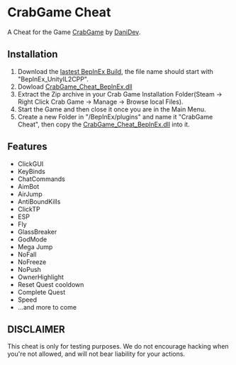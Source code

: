 # CrabGame Cheat
A Cheat for the Game [CrabGame](https://store.steampowered.com/app/1782210/Crab_Game/) by [DaniDev](https://www.youtube.com/c/DaniDev).

## Installation
 1. Download the [lastest BepInEx Build](https://builds.bepis.io/projects/bepinex_be), the file name should start with "BepInEx_UnityIL2CPP".
 2. Dowload [CrabGame_Cheat_BepInEx.dll](https://github.com/CodeName-Anti/CrabGame-Cheat/releases/latest/download/CrabCheat_BepInEx.dll)
 3. Extract the Zip archive in your Crab Game Installation Folder(Steam -> Right Click Crab Game -> Manage -> Browse local Files).
 4. Start the Game and then close it once you are in the Main Menu.
 5. Create a new Folder in "/BepInEx/plugins" and name it "CrabGame Cheat", then copy the [CrabGame_Cheat_BepInEx.dll](https://github.com/CodeName-Anti/CrabGame-Cheat/releases/latest/download/CrabCheat_BepInEx.dll) into it.

## Features
 - ClickGUI
 - KeyBinds
 - ChatCommands
 - AimBot
 - AirJump
 - AntiBoundKills
 - ClickTP
 - ESP
 - Fly
 - GlassBreaker
 - GodMode
 - Mega Jump
 - NoFall
 - NoFreeze
 - NoPush
 - OwnerHighlight
 - Reset Quest cooldown
 - Complete Quest
 - Speed
 - ...and more to come

## DISCLAIMER

This cheat is only for testing purposes. We do not encourage hacking when you're not allowed, and will not bear liability for your actions.
